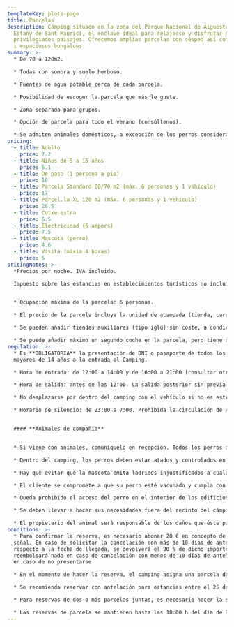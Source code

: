 ```yaml
---
templateKey: plots-page
title: Parcelas
description: Cámping situado en la zona del Parque Nacional de Aiguestortes i
  Estany de Sant Maurici, el enclave ideal para relajarse y disfrutar de
  privilegiados paisajes. Ofrecemos amplias parcelas con césped así como cómodos
  i espaciosos bungalows
summary: >-
  * De 70 a 120m2.

  * Todas con sombra y suelo herboso.

  * Fuentes de agua potable cerca de cada parcela.

  * Posibilidad de escoger la parcela que más le guste.

  * Zona separada para grupos.

  * Opción de parcela para todo el verano (consúltenos).

  * Se admiten animales domésticos, a excepción de los perros considerados como potencialmente peligrosos.
pricing:
  - title: Adulto
    price: 7.2
  - title: Niños de 5 a 15 años
    price: 6.1
  - title: De paso (1 persona a pie)
    price: 10
  - title: Parcela Standard 60/70 m2 (máx. 6 personas y 1 vehículo)
    price: 17
  - title: Parcel.la XL 120 m2 (máx. 6 personas y 1 vehículo)
    price: 26.5
  - title: Cotxe extra
    price: 6.5
  - title: Electricidad (6 ampers)
    price: 7.5
  - title: Mascota (perro)
    price: 4.6
  - title: Visita (máxim 4 horas)
    price: 5
pricingNotes: >-
  *Precios por noche. IVA incluido.

  Impuesto sobre las estancias en establecimientos turísticos no incluido: 1,32 €. Tarifa por persona (+16 años) y día, con un máximo de 7 días.*


  * Ocupación máxima de la parcela: 6 personas. 

  * El precio de la parcela incluye la unidad de acampada (tienda, caravana, autocaravana ...) y un vehículo,      que se aparca en la parcela.

  * Se pueden añadir tiendas auxiliares (tipo iglú) sin coste, a condición de que estén dentro de los límites de la parcela.

  * Se puede añadir máximo un segundo coche en la parcela, pero tiene que registrarse y abonar según la  tarifa vigente, y deberá estacionarse dentro de los límites de la parcela. En caso de que se aparque en otra    deberá pagar la tarifa de la parcela extra que esté ocupando.
regulation: >-
  * Es **OBLIGATORIA** la presentación de DNI o pasaporte de todos los viajeros
  mayores de 14 años a la entrada al Camping.

  * Hora de entrada: de 12:00 a 14:00 y de 16:00 a 21:00 (consultar otras opciones).

  * Hora de salida: antes de las 12:00. La salida posterior sin previa comunicación a recepción, conlleva el coste de una noche adicional.

  * No desplazarse por dentro del camping con el vehículo si no es estrictamente necesario.

  * Horario de silencio: de 23:00 a 7:00. Prohibida la circulación de vehículos: de 23:00 a 7:00.


  #### **Animales de compañía**


  * Si viene con animales, comuníquelo en recepción. Todos los perros deberán estar registrados en el momento del check-in y su estancia está sujeta al pago de la tarifa correspondiente.

  * Dentro del camping, los perros deben estar atados y controlados en todo momento y nunca podrán ocupar o pasar por una parcela que no corresponda a su dueño.

  * Hay que evitar que la mascota emita ladridos injustificados a cualquier hora y menos en las horas de descanso.

  * El cliente se compromete a que su perro esté vacunado y cumpla con las condiciones higiénico-sanitarias  establecidas por ley.

  * Queda prohibido el acceso del perro en el interior de los edificios, alojamientos, parque infantil y piscina.

  * Se deben llevar a hacer sus necesidades fuera del recinto del cámping. En todo caso, los propietarios deberán recoger los excrementos de sus animales y depositarlos dentro de una bolsa en el contenedor de los restos.

  * El propietario del animal será responsable de los daños que éste pueda ocasionar tanto al resto de los campistas y sus bienes como en las instalaciones del cámping.
conditions: >-
  * Para confirmar la reserva, es necesario abonar 20 € en concepto de paga y
  señal. En caso de solicitar la cancelación con más de 10 días de antelación
  respecto a la fecha de llegada, se devolverá el 90 % de dicho importe. No se
  reembolsará nada en caso de cancelación con menos de 10 días de antelación o
  en caso de no presentarse.

  * En el momento de hacer la reserva, el camping asigna una parcela del tipo escogido para garantizar la reserva. Sin embargo, a su llegada, y siempre que haya opciones disponibles, el cliente podrá elegir otra parcela dentro de la misma categoría reservada.

  * Se recomienda reservar con antelación para estancias entre el 25 de julio y el 15 de agosto.

  * Para reservas de dos o más parcelas juntas, es necesario hacer la solicitud por correo electrónico.

  * Las reservas de parcela se mantienen hasta las 18:00 h del día de llegada. Si tienen previsto llegar más tarde, es imprescindible que nos lo comuniquen con antelación. En caso contrario, la reserva no queda garantizada.
---
```

